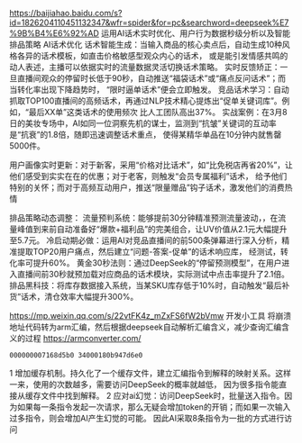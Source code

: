 
https://baijiahao.baidu.com/s?id=1826204110451132347&wfr=spider&for=pc&searchword=deepseek%E7%9B%B4%E6%92%AD
运用AI话术实时优化、用户行为数据秒级分析以及智能排品策略
AI话术优化
话术智能生成：当输入商品的核心卖点后，自动生成10种风格各异的话术模板，如直击价格敏感型观众内心的话术，
    或是能引发情感共鸣的动人表述，主播可以依据实时的流量数据灵活切换话术策略。
实时反馈矫正：一旦直播间观众的停留时长低于90秒，自动推送“福袋话术”或“痛点反问话术”；而当转化率出现下降趋势时，
   “限时逼单话术”便会立即触发。
竞品话术学习：自动抓取TOP100直播间的高频话术，再通过NLP技术精心提炼出“促单关键词库”。例如，“最后XX单”这类话术的使用频次
   比人工团队高出37%。
实战案例：在3月8日的美妆专场中，AI如同一位洞察先机的谋士，监测到“抗皱”关键词的互动率是“抗衰”的1.8倍，随即迅速调整话术重点，
   使得某精华单品在10分钟内就售罄5000件。

用户画像实时更新：对于新客，采用“价格对比话术”，如“比免税店再省20%”，让他们感受到实实在在的优惠；对于老客，则触发“会员专属福利”话术，
给予他们特别的关怀；而对于高频互动用户，推送“限量赠品”钩子话术，激发他们的消费热情

排品策略动态调整：
流量预判系统：能够提前30分钟精准预测流量波动，，在流量峰值到来前自动准备好“爆款+福利品”的完美组合，让UV价值从2.1元大幅提升至5.7元。
冷启动期必做：运用AI对竞品直播间的前500条弹幕进行深入分析，精准提取TOP20用户痛点，然后建立“问题-答案-促单”的话术响应库，
   经测试，转化率可提升60%。
黄金30秒法则：通过DeepSeek的“停留预测模型”，在用户进入直播间前30秒就预加载对应商品的话术模块，实际测试中点击率提升了2.1倍。
排品黑科技：将库存数据接入系统，当某SKU库存低于10%时，自动触发“最后补货”话术，清仓效率大幅提升300%。



https://mp.weixin.qq.com/s/22vtFK4z_mZxFS6fW2bVmw
开发小工具
将崩溃地址代码转为arm汇编，然后根据deepseek自动解析汇编含义，减少查询汇编含义的过程
https://armconverter.com/
```
000000007168d5b0 34000180b947d6e0
```
1 增加缓存机制。持久化了一个缓存文件，建立汇编指令到解释的映射关系。这样一来，使用的次数越多，需要访问DeepSeek的概率就越低，
因为很多指令能直接从缓存文件中找到解释。
2 应对ai幻觉：访问DeepSeek时，批量送入指令。因为如果每一条指令发起一次请求，那么无疑会增加token的开销；而如果一次输入过多指令，则会增加AI产生幻觉的可能。
 因此AI采取8条指令为一批的方式进行访问